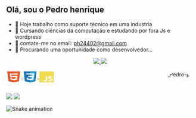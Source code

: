 ## Olá, sou o Pedro henrique 

- 🔭 Hoje trabalho como suporte técnico em uma industria
- 🌱 Cursando ciências da computação e estudando por fora Js e wordpress
- 👯 contate-me no email: ph24402@gmail.com
- 🤔 Procurando uma oportunidade como desenvolvedor...

<div align="center">
  <a href="https://github.com/Pedrohs-dev">
  <img height="220em" src="https://github-readme-stats.vercel.app/api?username=Pedrohs-dev&show_icons=true&theme=dracula&include_all_commits=true&count_private=true"/>
  <img height="220em" src="https://github-readme-stats.vercel.app/api/top-langs/?username=Pedrohs-dev&layout=compact&langs_count=7&theme=dracula"/>
</div>

<div style="display: inline_block"><br>
  <img align="center" alt="Pedro-HTML" height="30" width="40" src="https://raw.githubusercontent.com/devicons/devicon/master/icons/html5/html5-original.svg">
  <img align="center" alt="Pedro-CSS" height="30" width="40" src="https://raw.githubusercontent.com/devicons/devicon/master/icons/css3/css3-original.svg">
  <img align="center" alt="Pedro-Js" height="30" width="40" src="https://raw.githubusercontent.com/devicons/devicon/master/icons/javascript/javascript-plain.svg">
  <img align="right" alt="Pedro-pic" height="150" style="border-radius:50px;" src=https://encrypted-tbn0.gstatic.com/images?q=tbn:ANd9GcQfI4RXMzJz6nqtHcrnRbbwO09ok1QBLhvGtg&usqp=CAU>
</div>
  
  ##
  
  <div> 
  <a href="https://instagram.com/ph_rxx" target="_blank"><img src="https://img.shields.io/badge/-Instagram-%23E4405F?style=for-the-badge&logo=instagram&logoColor=white"></a> 
 <a href = "mailto:ph24402@gmail.com"><img src="https://img.shields.io/badge/-Gmail-%23333?style=for-the-badge&logo=gmail&logoColor=white" target="_blank"></a> 
</div>
  
![Snake animation](https://github.com/pedrohs-dev/pedrohs-dev/blob/output/github-contribution-grid-snake.svg)

